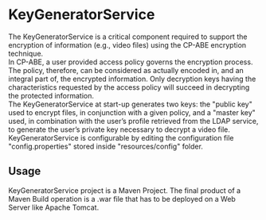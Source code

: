 # KeyGeneratorService  

The KeyGeneratorService is a critical component required to support the encryption of information (e.g., video files) using the CP-ABE encryption technique.  
In CP-ABE, a user provided access policy governs the encryption process. The policy, therefore, can be considered as actually encoded in, and an integral part of, the encrypted information. Only decryption keys having the characteristics requested by the access policy will succeed in decrypting the protected information.  
The KeyGeneratorService at start-up generates two keys: the "public key" used to encrypt files, in conjunction with a given policy, and a "master key" used, in combination with the user’s profile retrieved from the LDAP service, to generate the user’s private key necessary to decrypt a video file.  
KeyGeneratorService is configurable by editing the configuration file "config.properties" stored inside "resources/config" folder.

## Usage 

KeyGeneratorService project is a Maven Project. The final product of a Maven Build operation is a .war file that has to be deployed on a Web Server like Apache Tomcat.  